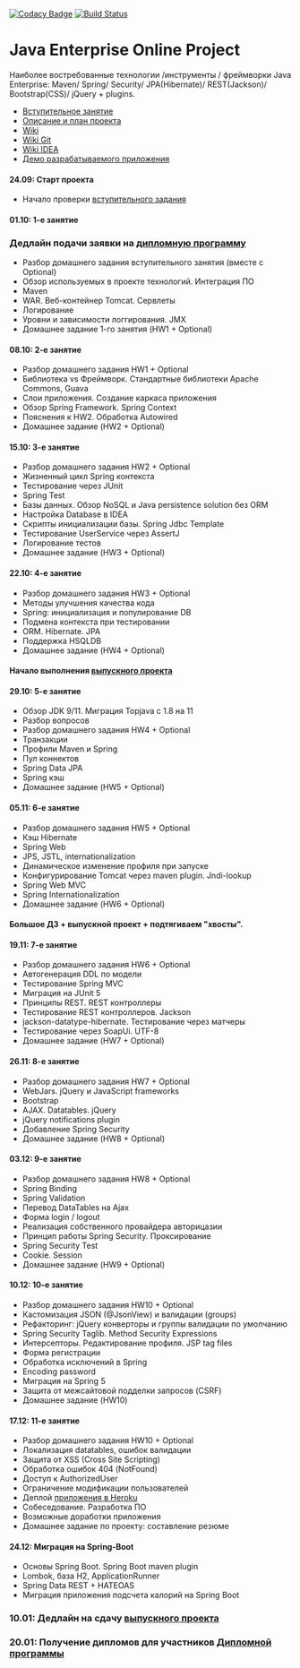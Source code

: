 [![Codacy Badge](https://api.codacy.com/project/badge/Grade/3db5a9bc40be43ccb16b47832ccd0013)](https://app.codacy.com/gh/ChaoticGoodAdmi/topjava?utm_source=github.com&utm_medium=referral&utm_content=ChaoticGoodAdmi/topjava&utm_campaign=Badge_Grade)
[![Build Status](https://travis-ci.org/ChaoticGoodAdmi/topjava.svg?branch=master)](https://travis-ci.org/ChaoticGoodAdmi/topjava)

Java Enterprise Online Project
===============================

Наиболее востребованные технологии /инструменты / фреймворки Java Enterprise:
Maven/ Spring/ Security/ JPA(Hibernate)/ REST(Jackson)/ Bootstrap(CSS)/ jQuery + plugins.

- [Вступительное занятие](https://github.com/JavaOPs/topjava)
- [Описание и план проекта](https://github.com/JavaOPs/topjava/blob/master/description.md)
- [Wiki](https://github.com/JavaOPs/topjava/wiki)
- [Wiki Git](https://github.com/JavaOPs/topjava/wiki/Git)
- [Wiki IDEA](https://github.com/JavaOPs/topjava/wiki/IDEA)
- [Демо разрабатываемого приложения](http://topjava.herokuapp.com/)

#### 24.09: Старт проекта
- Начало проверки [вступительного задания](https://github.com/JavaOPs/topjava#-Домашнее-задание-hw0)

#### 01.10: 1-е занятие
### Дедлайн подачи заявки на [дипломную программу](https://javaops.ru/view/register/diploma)
- Разбор домашнего задания вступительного занятия (вместе с Optional)
- Обзор используемых в проекте технологий. Интеграция ПО
- Maven
- WAR. Веб-контейнер Tomcat. Сервлеты
- Логирование
- Уровни и зависимости логгирования. JMX
- Домашнее задание 1-го занятия (HW1 + Optional)

#### 08.10: 2-е занятие
- Разбор домашнего задания HW1 + Optional
- Библиотека vs Фреймворк. Стандартные библиотеки Apache Commons, Guava
- Слои приложения. Создание каркаса приложения
- Обзор Spring Framework. Spring Context
- Пояснения к HW2. Обработка Autowired
- Домашнее задание (HW2 + Optional)

#### 15.10: 3-е занятие
- Разбор домашнего задания HW2 + Optional
- Жизненный цикл Spring контекста
- Тестирование через JUnit
- Spring Test
- Базы данных. Обзор NoSQL и Java persistence solution без ORM
- Настройка Database в IDEA
- Скрипты инициализации базы. Spring Jdbc Template
- Тестирование UserService через AssertJ
- Логирование тестов
- Домашнее задание (HW3 + Optional)

#### 22.10: 4-е занятие
- Разбор домашнего задания HW3 + Optional
- Методы улучшения качества кода
- Spring: инициализация и популирование DB
- Подмена контекста при тестировании
- ORM. Hibernate. JPA
- Поддержка HSQLDB
- Домашнее задание (HW4 + Optional)
#### Начало выполнения [выпускного проекта](https://github.com/JavaOPs/topjava/blob/master/graduation.md)

#### 29.10: 5-е занятие
- Обзор JDK 9/11. Миграция Topjava с 1.8 на 11
- Разбор вопросов
- Разбор домашнего задания HW4 + Optional
- Транзакции
- Профили Maven и Spring
- Пул коннектов
- Spring Data JPA
- Spring кэш
- Домашнее задание (HW5 + Optional)

#### 05.11: 6-е занятие
- Разбор домашнего задания HW5 + Optional
- Кэш Hibernate
- Spring Web
- JPS, JSTL, internationalization
- Динамическое изменение профиля при запуске
- Конфигурирование Tomcat через maven plugin. Jndi-lookup
- Spring Web MVC
- Spring Internationalization
- Домашнее задание (HW6 + Optional)

#### Большое ДЗ + выпускной проект + подтягиваем "хвосты".

#### 19.11: 7-е занятие
- Разбор домашнего задания HW6 + Optional
- Автогенерация DDL по модели
- Тестирование Spring MVC
- Миграция на JUnit 5
- Принципы REST. REST контроллеры
- Тестирование REST контроллеров. Jackson
- jackson-datatype-hibernate. Тестирование через матчеры
- Тестирование через SoapUi. UTF-8
- Домашнее задание (HW7 + Optional)

#### 26.11: 8-е занятие
- Разбор домашнего задания HW7 + Optional
- WebJars. jQuery и JavaScript frameworks
- Bootstrap
- AJAX. Datatables. jQuery
- jQuery notifications plugin
- Добавление Spring Security
- Домашнее задание (HW8 + Optional)

#### 03.12: 9-е занятие
- Разбор домашнего задания HW8 + Optional
- Spring Binding
- Spring Validation
- Перевод DataTables на Ajax
- Форма login / logout
- Реализация собственного провайдера авторицазии
- Принцип работы Spring Security. Проксирование
- Spring Security Test
- Cookie. Session
- Домашнее задание (HW9 + Optional)

#### 10.12: 10-е занятие
- Разбор домашнего задания HW10 + Optional
- Кастомизация JSON (@JsonView) и валидации (groups)
- Рефакторинг: jQuery конверторы и группы валидации по умолчанию
- Spring Security Taglib. Method Security Expressions
- Интерсепторы. Редактирование профиля. JSP tag files
- Форма регистрации
- Обработка исключений в Spring
- Encoding password
- Миграция на Spring 5
- Защита от межсайтовой подделки запросов (CSRF)
- Домашнее задание (HW10)

#### 17.12: 11-е занятие
- Разбор домашнего задания HW10 + Optional
- Локализация datatables, ошибок валидации
- Защита от XSS (Cross Site Scripting)
- Обработка ошибок 404 (NotFound)
- Доступ к AuthorizedUser
- Ограничение модификации пользователей
- Деплой [приложения в Heroku](http://topjava.herokuapp.com)
- Собеседование. Разработка ПО
- Возможные доработки приложения
- Домашнее задание по проекту: составление резюме

#### 24.12: Миграция на Spring-Boot
- Основы Spring Boot. Spring Boot maven plugin
- Lombok, база H2, ApplicationRunner
- Spring Data REST + HATEOAS
- Миграция приложения подсчета калорий на Spring Boot

### 10.01: Дедлайн на сдачу [выпускного проекта](https://github.com/JavaOPs/topjava/blob/master/graduation.md)
### 20.01: Получение дипломов для участников [Дипломной программы](https://javaops.ru/view/register/diploma)
